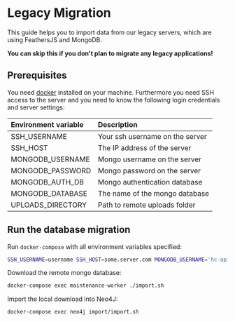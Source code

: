 # Legacy Migration

This guide helps you to import data from our legacy servers, which are using FeathersJS and MongoDB.

**You can skip this if you don't plan to migrate any legacy applications!**

## Prerequisites

You need [docker](https://www.docker.com/) installed on your machine. Furthermore you need SSH access to the server and you need to know the following login credentials and server settings:

| Environment variable | Description |
| :--- | :--- |
| SSH\_USERNAME | Your ssh username on the server |
| SSH\_HOST | The IP address of the server |
| MONGODB\_USERNAME | Mongo username on the server |
| MONGODB\_PASSWORD | Mongo password on the server |
| MONGODB\_AUTH\_DB | Mongo authentication database |
| MONGODB\_DATABASE | The name of the mongo database |
| UPLOADS\_DIRECTORY | Path to remote uploads folder |

## Run the database migration

Run `docker-compose` with all environment variables specified:

```bash
SSH_USERNAME=username SSH_HOST=some.server.com MONGODB_USERNAME='hc-api' MONGODB_PASSWORD='secret' MONGODB_DATABASE=hc_api MONGODB_AUTH_DB=hc_api UPLOADS_DIRECTORY=/var/www/api/uploads  docker-compose up
```

Download the remote mongo database:

```bash
docker-compose exec maintenance-worker ./import.sh
```

Import the local download into Neo4J:

```bash
docker-compose exec neo4j import/import.sh
```

